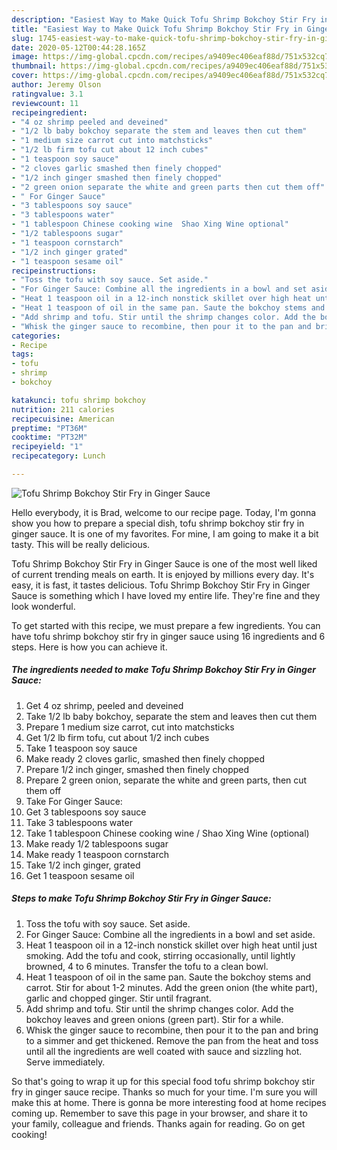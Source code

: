 ```yaml
---
description: "Easiest Way to Make Quick Tofu Shrimp Bokchoy Stir Fry in Ginger Sauce"
title: "Easiest Way to Make Quick Tofu Shrimp Bokchoy Stir Fry in Ginger Sauce"
slug: 1745-easiest-way-to-make-quick-tofu-shrimp-bokchoy-stir-fry-in-ginger-sauce
date: 2020-05-12T00:44:28.165Z
image: https://img-global.cpcdn.com/recipes/a9409ec406eaf88d/751x532cq70/tofu-shrimp-bokchoy-stir-fry-in-ginger-sauce-recipe-main-photo.jpg
thumbnail: https://img-global.cpcdn.com/recipes/a9409ec406eaf88d/751x532cq70/tofu-shrimp-bokchoy-stir-fry-in-ginger-sauce-recipe-main-photo.jpg
cover: https://img-global.cpcdn.com/recipes/a9409ec406eaf88d/751x532cq70/tofu-shrimp-bokchoy-stir-fry-in-ginger-sauce-recipe-main-photo.jpg
author: Jeremy Olson
ratingvalue: 3.1
reviewcount: 11
recipeingredient:
- "4 oz shrimp peeled and deveined"
- "1/2 lb baby bokchoy separate the stem and leaves then cut them"
- "1 medium size carrot cut into matchsticks"
- "1/2 lb firm tofu cut about 12 inch cubes"
- "1 teaspoon soy sauce"
- "2 cloves garlic smashed then finely chopped"
- "1/2 inch ginger smashed then finely chopped"
- "2 green onion separate the white and green parts then cut them off"
- " For Ginger Sauce"
- "3 tablespoons soy sauce"
- "3 tablespoons water"
- "1 tablespoon Chinese cooking wine  Shao Xing Wine optional"
- "1/2 tablespoons sugar"
- "1 teaspoon cornstarch"
- "1/2 inch ginger grated"
- "1 teaspoon sesame oil"
recipeinstructions:
- "Toss the tofu with soy sauce. Set aside."
- "For Ginger Sauce: Combine all the ingredients in a bowl and set aside."
- "Heat 1 teaspoon oil in a 12-inch nonstick skillet over high heat until just smoking. Add the tofu and cook, stirring occasionally, until lightly browned, 4 to 6 minutes. Transfer the tofu to a clean bowl."
- "Heat 1 teaspoon of oil in the same pan. Saute the bokchoy stems and carrot. Stir for about 1-2 minutes. Add the green onion (the white part), garlic and chopped ginger. Stir until fragrant."
- "Add shrimp and tofu. Stir until the shrimp changes color. Add the bokchoy leaves and green onions (green part). Stir for a while."
- "Whisk the ginger sauce to recombine, then pour it to the pan and bring to a simmer and get thickened. Remove the pan from the heat and toss until all the ingredients are well coated with sauce and sizzling hot. Serve immediately."
categories:
- Recipe
tags:
- tofu
- shrimp
- bokchoy

katakunci: tofu shrimp bokchoy 
nutrition: 211 calories
recipecuisine: American
preptime: "PT36M"
cooktime: "PT32M"
recipeyield: "1"
recipecategory: Lunch

---
```



![Tofu Shrimp Bokchoy Stir Fry in Ginger Sauce](https://img-global.cpcdn.com/recipes/a9409ec406eaf88d/751x532cq70/tofu-shrimp-bokchoy-stir-fry-in-ginger-sauce-recipe-main-photo.jpg)

Hello everybody, it is Brad, welcome to our recipe page. Today, I'm gonna show you how to prepare a special dish, tofu shrimp bokchoy stir fry in ginger sauce. It is one of my favorites. For mine, I am going to make it a bit tasty. This will be really delicious.

Tofu Shrimp Bokchoy Stir Fry in Ginger Sauce is one of the most well liked of current trending meals on earth. It is enjoyed by millions every day. It's easy, it is fast, it tastes delicious. Tofu Shrimp Bokchoy Stir Fry in Ginger Sauce is something which I have loved my entire life. They're fine and they look wonderful.




To get started with this recipe, we must prepare a few ingredients. You can have tofu shrimp bokchoy stir fry in ginger sauce using 16 ingredients and 6 steps. Here is how you can achieve it.

<!--inarticleads1-->

##### The ingredients needed to make Tofu Shrimp Bokchoy Stir Fry in Ginger Sauce:

1. Get 4 oz shrimp, peeled and deveined
1. Take 1/2 lb baby bokchoy, separate the stem and leaves then cut them
1. Prepare 1 medium size carrot, cut into matchsticks
1. Get 1/2 lb firm tofu, cut about 1/2 inch cubes
1. Take 1 teaspoon soy sauce
1. Make ready 2 cloves garlic, smashed then finely chopped
1. Prepare 1/2 inch ginger, smashed then finely chopped
1. Prepare 2 green onion, separate the white and green parts, then cut them off
1. Take  For Ginger Sauce:
1. Get 3 tablespoons soy sauce
1. Take 3 tablespoons water
1. Take 1 tablespoon Chinese cooking wine / Shao Xing Wine (optional)
1. Make ready 1/2 tablespoons sugar
1. Make ready 1 teaspoon cornstarch
1. Take 1/2 inch ginger, grated
1. Get 1 teaspoon sesame oil




<!--inarticleads2-->

##### Steps to make Tofu Shrimp Bokchoy Stir Fry in Ginger Sauce:

1. Toss the tofu with soy sauce. Set aside.
1. For Ginger Sauce: Combine all the ingredients in a bowl and set aside.
1. Heat 1 teaspoon oil in a 12-inch nonstick skillet over high heat until just smoking. Add the tofu and cook, stirring occasionally, until lightly browned, 4 to 6 minutes. Transfer the tofu to a clean bowl.
1. Heat 1 teaspoon of oil in the same pan. Saute the bokchoy stems and carrot. Stir for about 1-2 minutes. Add the green onion (the white part), garlic and chopped ginger. Stir until fragrant.
1. Add shrimp and tofu. Stir until the shrimp changes color. Add the bokchoy leaves and green onions (green part). Stir for a while.
1. Whisk the ginger sauce to recombine, then pour it to the pan and bring to a simmer and get thickened. Remove the pan from the heat and toss until all the ingredients are well coated with sauce and sizzling hot. Serve immediately.




So that's going to wrap it up for this special food tofu shrimp bokchoy stir fry in ginger sauce recipe. Thanks so much for your time. I'm sure you will make this at home. There is gonna be more interesting food at home recipes coming up. Remember to save this page in your browser, and share it to your family, colleague and friends. Thanks again for reading. Go on get cooking!
